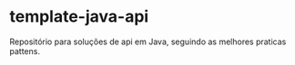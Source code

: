 # template-java-api
Repositório para soluções de api em Java, seguindo as melhores praticas pattens.
